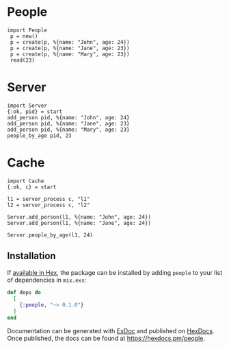 # People

```
import People
 p = new()
 p = create(p, %{name: "John", age: 24})
 p = create(p, %{name: "Jane", age: 23})
 p = create(p, %{name: "Mary", age: 23})
 read(23)
```

# Server

```
import Server
{:ok, pid} = start
add_person pid, %{name: "John", age: 24}
add_person pid, %{name: "Jane", age: 23}
add_person pid, %{name: "Mary", age: 23}
people_by_age pid, 23
```

# Cache

```
import Cache
{:ok, c} = start

l1 = server_process c, "l1"
l2 = server_process c, "l2"

Server.add_person(l1, %{name: "John", age: 24})
Server.add_person(l1, %{name: "Jane", age: 24})

Server.people_by_age(l1, 24)
```

## Installation

If [available in Hex](https://hex.pm/docs/publish), the package can be installed
by adding `people` to your list of dependencies in `mix.exs`:

```elixir
def deps do
  [
    {:people, "~> 0.1.0"}
  ]
end
```

Documentation can be generated with [ExDoc](https://github.com/elixir-lang/ex_doc)
and published on [HexDocs](https://hexdocs.pm). Once published, the docs can
be found at <https://hexdocs.pm/people>.
